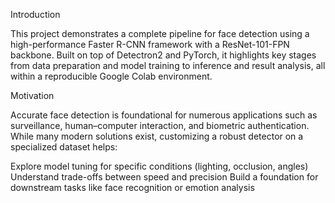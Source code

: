 Introduction

This project demonstrates a complete pipeline for face detection using a high-performance Faster R-CNN framework with a ResNet-101-FPN backbone. Built on top of Detectron2 and PyTorch, it highlights key stages from data preparation and model training to inference and result analysis, all within a reproducible Google Colab environment.

Motivation

Accurate face detection is foundational for numerous applications such as surveillance, human–computer interaction, and biometric authentication. While many modern solutions exist, customizing a robust detector on a specialized dataset helps:

Explore model tuning for specific conditions (lighting, occlusion, angles)
Understand trade-offs between speed and precision
Build a foundation for downstream tasks like face recognition or emotion analysis
